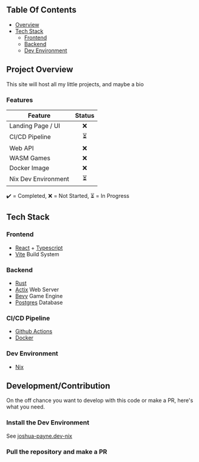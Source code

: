 ## Table Of Contents

- [Overview](#overview)
- [Tech Stack](#tech-stack)
  - [Frontend](#frontend)
  - [Backend](#backend)
  - [Dev Environment](#dev-environment)

## Project Overview

This site will host all my little projects, and maybe a bio

### Features

| **Feature**         | **Status** |
| ------------------- | :--------: |
| Landing Page / UI   |     ❌     |
| CI/CD Pipeline      |     ⏳     |
| Web API             |     ❌     |
| WASM Games          |     ❌     |
| Docker Image        |     ❌     |
| Nix Dev Environment |     ⏳     |

✔️ = Completed, ❌ = Not Started, ⏳ = In Progress

## Tech Stack

### Frontend

- [React](https://react.dev) + [Typescript](https://www.typescriptlang.org/)
- [Vite](https://vitejs.dev/) Build System

### Backend

- [Rust](https://www.rust-lang.org/)
- [Actix](https://actix.rs/) Web Server
- [Bevy](https://bevyengine.org/) Game Engine
- [Postgres](https://www.postgresql.org/) Database

### CI/CD Pipeline

- [Github Actions](https://github.com/features/actions)
- [Docker](https://www.docker.com/)

### Dev Environment

- [Nix](https://www.nixos.org)

## Development/Contribution

On the off chance you want to develop with this code or make a PR, here's what
you need.

### Install the Dev Environment

See [joshua-payne.dev-nix](https://github.com/paynejj/joshua-payne.dev-nix/)

### Pull the repository and make a PR
